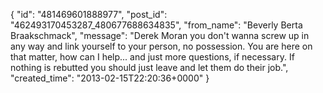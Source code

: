  {
   "id": "481469601888977",
   "post_id": "462493170453287_480677688634835",
   "from_name": "Beverly Berta Braakschmack",
   "message": "Derek Moran you don't wanna screw up in any way and link yourself to your person, no possession. You are here on that matter, how can I help... and just more questions, if necessary. If nothing is rebutted you should just leave and let them do their job.",
   "created_time": "2013-02-15T22:20:36+0000"
 }

